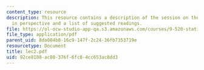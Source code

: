 ```yaml
---
content_type: resource
description: This resource contains a description of the session on the learning problem
  in perspective and a list of suggested readings.
file: https://ol-ocw-studio-app-qa.s3.amazonaws.com/courses/9-520-statistical-learning-theory-and-applications-spring-2006/92ce8108ac80376f6fc84cc653ac8dd3_lec2.pdf
file_type: application/pdf
parent_uid: 8da084b8-16c9-147f-2c24-36fb7353719e
resourcetype: Document
title: lec2.pdf
uid: 92ce8108-ac80-376f-6fc8-4cc653ac8dd3
---
```

